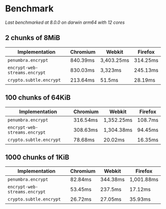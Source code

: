 # Benchmark

_Last benchmarked at 8.0.0 on darwin arm64 with 12 cores_

## 2 chunks of 8MiB

| Implementation                | Chromium | Webkit     | Firefox  |
| ----------------------------- | -------- | ---------- | -------- |
| `penumbra.encrypt`            | 840.39ms | 3,403.25ms | 314.25ms |
| `encrypt-web-streams.encrypt` | 830.03ms | 3,323ms    | 245.13ms |
| `crypto.subtle.encrypt`       | 213.64ms | 51.5ms     | 28.19ms  |

## 100 chunks of 64KiB

| Implementation                | Chromium | Webkit     | Firefox |
| ----------------------------- | -------- | ---------- | ------- |
| `penumbra.encrypt`            | 316.54ms | 1,352.25ms | 108.7ms |
| `encrypt-web-streams.encrypt` | 308.63ms | 1,304.38ms | 94.45ms |
| `crypto.subtle.encrypt`       | 78.68ms  | 20.02ms    | 16.35ms |

## 1000 chunks of 1KiB

| Implementation                | Chromium | Webkit   | Firefox    |
| ----------------------------- | -------- | -------- | ---------- |
| `penumbra.encrypt`            | 82.84ms  | 344.38ms | 1,001.88ms |
| `encrypt-web-streams.encrypt` | 53.45ms  | 237.5ms  | 17.12ms    |
| `crypto.subtle.encrypt`       | 26.72ms  | 27.05ms  | 35.93ms    |
